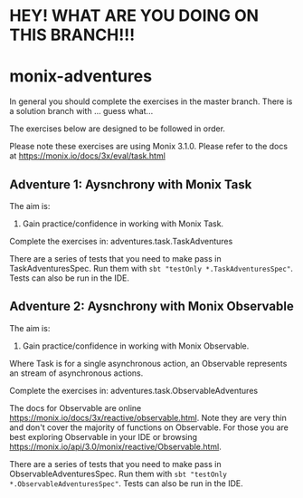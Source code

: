 # HEY!  WHAT ARE YOU DOING ON THIS BRANCH!!!

# monix-adventures
In general you should complete the exercises in the master branch.
There is a solution branch with  ... guess what...

The exercises below are designed to be followed in order.

Please note these exercises are using Monix 3.1.0.  Please refer to the docs at
https://monix.io/docs/3x/eval/task.html

## Adventure 1: Aysnchrony with Monix Task
The aim is:

1. Gain practice/confidence in working with Monix Task.

Complete the exercises in: adventures.task.TaskAdventures

There are a series of tests that you need to make pass in TaskAdventuresSpec.
Run them with `sbt "testOnly *.TaskAdventuresSpec"`.  Tests can also be run in the IDE.


## Adventure 2: Aysnchrony with Monix Observable
The aim is:

1. Gain practice/confidence in working with Monix Observable.

Where Task is for a single asynchronous action, an Observable represents an stream of
asynchronous actions.

Complete the exercises in: adventures.task.ObservableAdventures

The docs for Observable are online https://monix.io/docs/3x/reactive/observable.html.  Note they are very thin and
don't cover the majority of functions on Observable.  For those you are best exploring Observable in your IDE or
browsing https://monix.io/api/3.0/monix/reactive/Observable.html.

There are a series of tests that you need to make pass in ObservableAdventuresSpec.
Run them with `sbt "testOnly *.ObservableAdventuresSpec"`.  Tests can also be run in the IDE.
